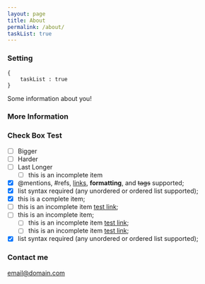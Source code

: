 ```yaml
---
layout: page
title: About
permalink: /about/
taskList: true
---
```

### Setting

    {
        taskList : true
    }


Some information about you!

### More Information
### Check Box Test

- [ ] Bigger
- [ ] Harder
- [ ] Last Longer
    - [ ] this is an incomplete item

- [x] @mentions, #refs, [links](), **formatting**, and <del>tags</del> supported;
- [x] list syntax required (any unordered or ordered list supported);
- [x] this is a complete item;
- [ ] this is an incomplete item [test link](#);
- [ ] this is an incomplete item;
    - [ ] this is an incomplete item [test link](#);
    - [ ] this is an incomplete item [test link](#);
- [x] list syntax required (any unordered or ordered list supported);

### Contact me

[email@domain.com](mailto:email@domain.com)
